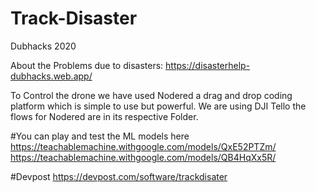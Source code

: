 # Track-Disaster
Dubhacks 2020

About the Problems due to disasters: https://disasterhelp-dubhacks.web.app/

To Control the drone we have used Nodered a drag and drop coding platform which is simple to use but powerful.
We are using DJI Tello the flows for Nodered are in its respective Folder.

#You can play and test the ML models here<br>
https://teachablemachine.withgoogle.com/models/QxE52PTZm/<br>
https://teachablemachine.withgoogle.com/models/QB4HqXx5R/


#Devpost
https://devpost.com/software/trackdisater


